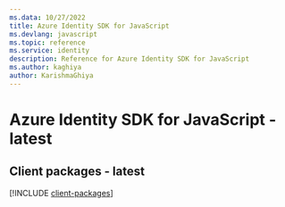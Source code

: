 ```yaml
---
ms.data: 10/27/2022
title: Azure Identity SDK for JavaScript
ms.devlang: javascript
ms.topic: reference
ms.service: identity
description: Reference for Azure Identity SDK for JavaScript
ms.author: kaghiya
author: KarishmaGhiya
---
```

# Azure Identity SDK for JavaScript - latest

## Client packages - latest
[!INCLUDE [client-packages](identity-client-index.md)]